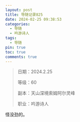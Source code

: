 ```yaml
---
layout: post
title: 导随记录825
date: 2024-02-25 09:38:53
categories:
  - 导随
  - 吟游诗人
tags:
  - 导随
pin: true
toc: true
comments: true
---
```

> 日期：2024.2.25
>
> 等级：60
>
> 副本：天山深境索姆阿尔灵峰
>
> 职业：吟游诗人

怪没劲的。